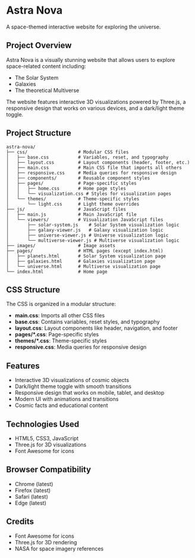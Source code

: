 # Astra Nova

A space-themed interactive website for exploring the universe.

## Project Overview

Astra Nova is a visually stunning website that allows users to explore space-related content including:
- The Solar System
- Galaxies
- The theoretical Multiverse

The website features interactive 3D visualizations powered by Three.js, a responsive design that works on various devices, and a dark/light theme toggle.

## Project Structure

```
astra-nova/
├── css/                   # Modular CSS files
│   ├── base.css           # Variables, reset, and typography
│   ├── layout.css         # Layout components (header, footer, etc.)
│   ├── main.css           # Main CSS file that imports all others
│   ├── responsive.css     # Media queries for responsive design
│   ├── components/        # Reusable component styles
│   ├── pages/             # Page-specific styles
│   │   ├── home.css       # Home page styles
│   │   └── visualization.css # Styles for visualization pages
│   └── themes/            # Theme-specific styles
│       └── light.css      # Light theme overrides
├── js/                    # JavaScript files
│   ├── main.js            # Main JavaScript file
│   └── viewers/           # Visualization JavaScript files
│       ├── solar-system.js    # Solar System visualization logic
│       ├── galaxy-viewer.js   # Galaxy visualization logic
│       ├── universe-viewer.js # Universe visualization logic
│       └── multiverse-viewer.js # Multiverse visualization logic
├── images/                # Image assets
├── pages/                 # HTML pages (except index.html)
│   ├── planets.html       # Solar System visualization page
│   ├── galaxies.html      # Galaxies visualization page
│   └── universe.html      # Multiverse visualization page
└── index.html             # Home page
```

## CSS Structure

The CSS is organized in a modular structure:

- **main.css**: Imports all other CSS files
- **base.css**: Contains variables, reset styles, and typography
- **layout.css**: Layout components like header, navigation, and footer
- **pages/*.css**: Page-specific styles
- **themes/*.css**: Theme-specific styles
- **responsive.css**: Media queries for responsive design

## Features

- Interactive 3D visualizations of cosmic objects
- Dark/light theme toggle with smooth transitions
- Responsive design that works on mobile, tablet, and desktop
- Modern UI with animations and transitions
- Cosmic facts and educational content

## Technologies Used

- HTML5, CSS3, JavaScript
- Three.js for 3D visualizations
- Font Awesome for icons

## Browser Compatibility

- Chrome (latest)
- Firefox (latest)
- Safari (latest)
- Edge (latest)

## Credits

- Font Awesome for icons
- Three.js for 3D rendering
- NASA for space imagery references 